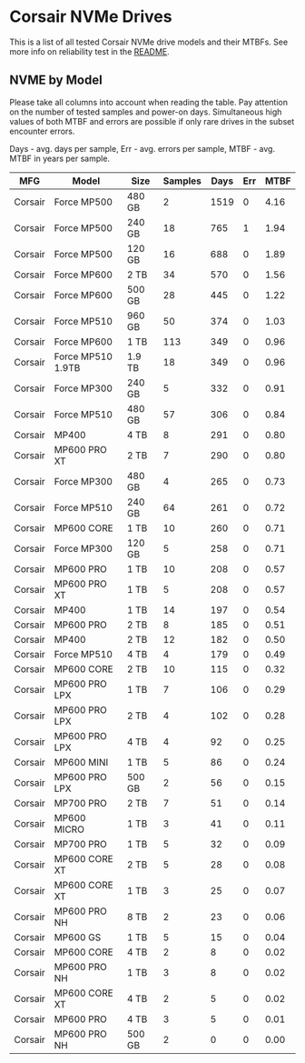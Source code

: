Corsair NVMe Drives
===================

This is a list of all tested Corsair NVMe drive models and their MTBFs. See more
info on reliability test in the [README](https://github.com/linuxhw/SMART).

NVME by Model
------------

Please take all columns into account when reading the table. Pay attention on the
number of tested samples and power-on days. Simultaneous high values of both MTBF
and errors are possible if only rare drives in the subset encounter errors.

Days - avg. days per sample,
Err  - avg. errors per sample,
MTBF - avg. MTBF in years per sample.

| MFG       | Model              | Size   | Samples | Days  | Err   | MTBF |
|-----------|--------------------|--------|---------|-------|-------|------|
| Corsair   | Force MP500        | 480 GB | 2       | 1519  | 0     | 4.16   |
| Corsair   | Force MP500        | 240 GB | 18      | 765   | 1     | 1.94   |
| Corsair   | Force MP500        | 120 GB | 16      | 688   | 0     | 1.89   |
| Corsair   | Force MP600        | 2 TB   | 34      | 570   | 0     | 1.56   |
| Corsair   | Force MP600        | 500 GB | 28      | 445   | 0     | 1.22   |
| Corsair   | Force MP510        | 960 GB | 50      | 374   | 0     | 1.03   |
| Corsair   | Force MP600        | 1 TB   | 113     | 349   | 0     | 0.96   |
| Corsair   | Force MP510 1.9TB  | 1.9 TB | 18      | 349   | 0     | 0.96   |
| Corsair   | Force MP300        | 240 GB | 5       | 332   | 0     | 0.91   |
| Corsair   | Force MP510        | 480 GB | 57      | 306   | 0     | 0.84   |
| Corsair   | MP400              | 4 TB   | 8       | 291   | 0     | 0.80   |
| Corsair   | MP600 PRO XT       | 2 TB   | 7       | 290   | 0     | 0.80   |
| Corsair   | Force MP300        | 480 GB | 4       | 265   | 0     | 0.73   |
| Corsair   | Force MP510        | 240 GB | 64      | 261   | 0     | 0.72   |
| Corsair   | MP600 CORE         | 1 TB   | 10      | 260   | 0     | 0.71   |
| Corsair   | Force MP300        | 120 GB | 5       | 258   | 0     | 0.71   |
| Corsair   | MP600 PRO          | 1 TB   | 10      | 208   | 0     | 0.57   |
| Corsair   | MP600 PRO XT       | 1 TB   | 5       | 208   | 0     | 0.57   |
| Corsair   | MP400              | 1 TB   | 14      | 197   | 0     | 0.54   |
| Corsair   | MP600 PRO          | 2 TB   | 8       | 185   | 0     | 0.51   |
| Corsair   | MP400              | 2 TB   | 12      | 182   | 0     | 0.50   |
| Corsair   | Force MP510        | 4 TB   | 4       | 179   | 0     | 0.49   |
| Corsair   | MP600 CORE         | 2 TB   | 10      | 115   | 0     | 0.32   |
| Corsair   | MP600 PRO LPX      | 1 TB   | 7       | 106   | 0     | 0.29   |
| Corsair   | MP600 PRO LPX      | 2 TB   | 4       | 102   | 0     | 0.28   |
| Corsair   | MP600 PRO LPX      | 4 TB   | 4       | 92    | 0     | 0.25   |
| Corsair   | MP600 MINI         | 1 TB   | 5       | 86    | 0     | 0.24   |
| Corsair   | MP600 PRO LPX      | 500 GB | 2       | 56    | 0     | 0.15   |
| Corsair   | MP700 PRO          | 2 TB   | 7       | 51    | 0     | 0.14   |
| Corsair   | MP600 MICRO        | 1 TB   | 3       | 41    | 0     | 0.11   |
| Corsair   | MP700 PRO          | 1 TB   | 5       | 32    | 0     | 0.09   |
| Corsair   | MP600 CORE XT      | 2 TB   | 5       | 28    | 0     | 0.08   |
| Corsair   | MP600 CORE XT      | 1 TB   | 3       | 25    | 0     | 0.07   |
| Corsair   | MP600 PRO NH       | 8 TB   | 2       | 23    | 0     | 0.06   |
| Corsair   | MP600 GS           | 1 TB   | 5       | 15    | 0     | 0.04   |
| Corsair   | MP600 CORE         | 4 TB   | 2       | 8     | 0     | 0.02   |
| Corsair   | MP600 PRO NH       | 1 TB   | 3       | 8     | 0     | 0.02   |
| Corsair   | MP600 CORE XT      | 4 TB   | 2       | 5     | 0     | 0.02   |
| Corsair   | MP600 PRO          | 4 TB   | 3       | 5     | 0     | 0.01   |
| Corsair   | MP600 PRO NH       | 500 GB | 2       | 0     | 0     | 0.00   |
